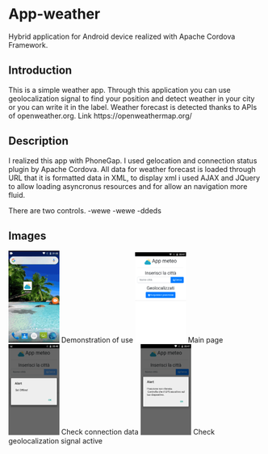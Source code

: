 # App-weather
Hybrid application for Android device realized with Apache Cordova Framework.

<h2>Introduction </h2>
This is a simple weather app. 
Through this application you can use geolocalization signal to find your position and detect weather in your city or you can write it in the label.
Weather forecast is detected thanks to APIs of openweather.org. Link https://openweathermap.org/

<h2>Description </h2>
I realized this app with PhoneGap. I used gelocation  and connection status plugin by Apache Cordova.
All data for weather forecast is loaded through URL that it is formatted data in XML, to display xml i used AJAX and JQuery to allow loading asyncronus resources and for allow an  navigation more fluid.

There are two controls.
-wewe
-wewe
-ddeds


<h2> Images </h2>
<img src="screenshot/screenshot4.gif" width="20%">
Demonstration of use

<img src="screenshot/screenshot2.png" width="20%">
Main page

<img src="screenshot/screenshot1.png" width="20%">
Check connection data

<img src="screenshot/screenshot3.png" width="20%">
Check geolocalization signal active

